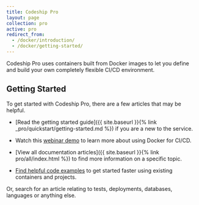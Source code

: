 ```yaml
---
title: Codeship Pro
layout: page
collection: pro
active: pro
redirect_from:
  - /docker/introduction/
  - /docker/getting-started/
---
```

Codeship Pro uses containers built from Docker images to let you define and build your own completely flexible CI/CD environment.

## Getting Started
To get started with Codeship Pro, there are a few articles that may be helpful.

- [Read the getting started guide]({{ site.baseurl }}{% link _pro/quickstart/getting-started.md %}) if you are a new to the service.

- Watch this [webinar demo](https://resources.codeship.com/webinars/thank-you-video-an-introduction-to-ci-cd-with-docker-best-practices) to learn more about using Docker for CI/CD.

- [View all documentation articles]({{ site.baseurl }}{% link pro/all/index.html %}) to find more information on a specific topic.

- [Find helpful code examples](https://github.com/codeship-library) to get started faster using existing containers and projects.

Or, search for an article relating to tests, deployments, databases, languages or anything else.
